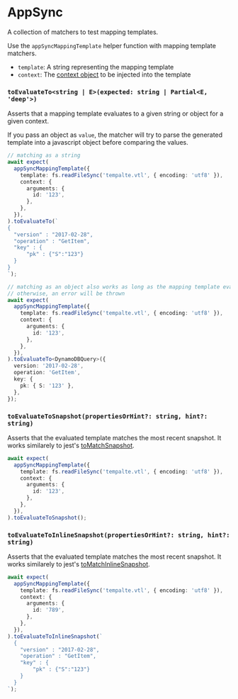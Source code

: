 # AppSync

A collection of matchers to test mapping templates.

Use the `appSyncMappingTemplate` helper function with mapping template matchers.

- `template`: A string representing the mapping template
- `context`: The [context object](https://docs.aws.amazon.com/appsync/latest/devguide/resolver-context-reference.html#accessing-the-context) to be injected into the template

### `toEvaluateTo<string | E>(expected: string | Partial<E, 'deep'>)`

Asserts that a mapping template evaluates to a given string or object for a given context.

If you pass an object as `value`, the matcher will try to parse the generated template into a javascript object before comparing the values.

```typescript
// matching as a string
await expect(
  appSyncMappingTemplate({
    template: fs.readFileSync('tempalte.vtl', { encoding: 'utf8' }),
    context: {
      arguments: {
        id: '123',
      },
    },
  }),
).toEvaluateTo(`
{
  "version" : "2017-02-28",
  "operation" : "GetItem",
  "key" : {
      "pk" : {"S":"123"}
  }
}
`);
```

```typescript
// matching as an object also works as long as the mapping template evaluates to a valid JSON
// otherwise, an error will be thrown
await expect(
  appSyncMappingTemplate({
    template: fs.readFileSync('tempalte.vtl', { encoding: 'utf8' }),
    context: {
      arguments: {
        id: '123',
      },
    },
  }),
).toEvaluateTo<DynamoDBQuery>({
  version: '2017-02-28',
  operation: 'GetItem',
  key: {
    pk: { S: '123' },
  },
});
```

### `toEvaluateToSnapshot(propertiesOrHint?: string, hint?: string)`

Asserts that the evaluated template matches the most recent snapshot. It works similarely to jest's [toMatchSnapshot](https://jestjs.io/docs/expect#tomatchsnapshotpropertymatchers-hint).

```typescript
await expect(
  appSyncMappingTemplate({
    template: fs.readFileSync('tempalte.vtl', { encoding: 'utf8' }),
    context: {
      arguments: {
        id: '123',
      },
    },
  }),
).toEvaluateToSnapshot();
```

### `toEvaluateToInlineSnapshot(propertiesOrHint?: string, hint?: string)`

Asserts that the evaluated template matches the most recent snapshot. It works similarely to jest's [toMatchInlineSnapshot](https://jestjs.io/docs/expect#tomatchinlinesnapshotpropertymatchers-inlinesnapshot).

```typescript
await expect(
  appSyncMappingTemplate({
    template: fs.readFileSync('tempalte.vtl', { encoding: 'utf8' }),
    context: {
      arguments: {
        id: '789',
      },
    },
  }),
).toEvaluateToInlineSnapshot(`
  {
    "version" : "2017-02-28",
    "operation" : "GetItem",
    "key" : {
        "pk" : {"S":"123"}
    }
  }
`);
```
